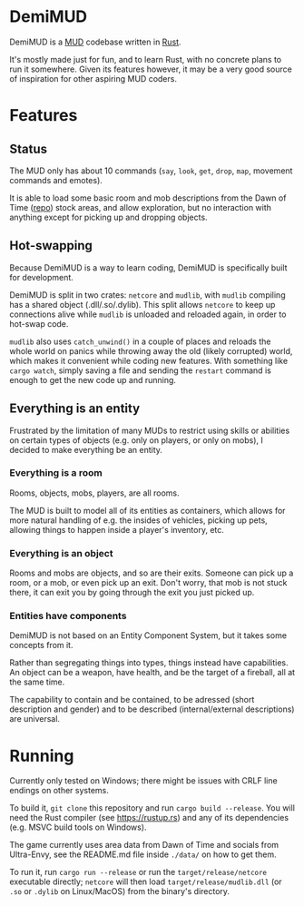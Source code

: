 # DemiMUD

DemiMUD is a [MUD](https://en.wikipedia.org/wiki/MUD) codebase written in
[Rust](https://www.rust-lang.org/).

It's mostly made just for fun, and to learn Rust, with no concrete plans to run
it somewhere. Given its features however, it may be a very good source of
inspiration for other aspiring MUD coders.

# Features

## Status

The MUD only has about 10 commands (`say`, `look`, `get`, `drop`, `map`,
movement commands and emotes).

It is able to load some basic room and mob descriptions from the Dawn of Time
([repo](https://github.com/mudhistoricalsociety/dawnoftime_1.69r)) stock areas,
and allow exploration, but no interaction with anything except for picking up
and dropping objects.

## Hot-swapping

Because DemiMUD is a way to learn coding, DemiMUD is specifically built for
development.

DemiMUD is split in two crates: `netcore` and `mudlib`, with `mudlib` compiling
has a shared object (.dll/.so/.dylib). This split allows `netcore` to keep up
connections alive while `mudlib` is unloaded and reloaded again, in order to
hot-swap code.

`mudlib` also uses `catch_unwind()` in a couple of places and reloads the whole
world on panics while throwing away the old (likely corrupted) world, which
makes it convenient while coding new features. With something like
`cargo watch`, simply saving a file and sending the `restart` command is
enough to get the new code up and running.

## Everything is an entity

Frustrated by the limitation of many MUDs to restrict using skills or abilities
on certain types of objects (e.g. only on players, or only on mobs), I decided
to make everything be an entity.

### Everything is a room

Rooms, objects, mobs, players, are all rooms.

The MUD is built to model all of its entities as containers, which allows for
more natural handling of e.g. the insides of vehicles, picking up pets,
allowing things to happen inside a player's inventory, etc.

### Everything is an object

Rooms and mobs are objects, and so are their exits. Someone can pick up a room,
or a mob, or even pick up an exit. Don't worry, that mob is not stuck there, it
can exit you by going through the exit you just picked up.

### Entities have components

DemiMUD is not based on an Entity Component System, but it takes some concepts
from it.

Rather than segregating things into types, things instead have capabilities. An
object can be a weapon, have health, and be the target of a fireball, all at
the same time.

The capability to contain and be contained, to be adressed (short description
and gender) and to be described (internal/external descriptions) are universal.

# Running

Currently only tested on Windows; there might be issues with CRLF line endings
on other systems.

To build it, `git clone` this repository and run `cargo build --release`. You
will need the Rust compiler (see https://rustup.rs) and any of its dependencies
(e.g. MSVC build tools on Windows).

The game currently uses area data from Dawn of Time and socials from
Ultra-Envy, see the README.md file inside `./data/` on how to get them.

To run it, run `cargo run --release` or run the `target/release/netcore`
executable directly; `netcore` will then load `target/release/mudlib.dll` (or
`.so` or `.dylib` on Linux/MacOS) from the binary's directory.
